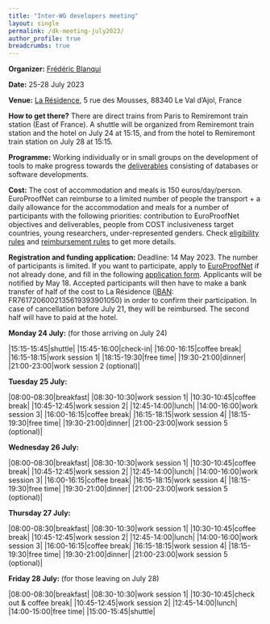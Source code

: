```yaml
---
title: "Inter-WG developers meeting"
layout: single
permalink: /dk-meeting-july2023/
author_profile: true
breadcrumbs: true
---
```


**Organizer:** [Frédéric Blanqui](https://blanqui.gitlabpages.inria.fr/)

**Date:** 25-28 July 2023

**Venue:** [La Résidence](https://la-residence.com/), 5 rue des Mousses, 88340 Le Val d’Ajol, France

**How to get there?** There are direct trains from Paris to Remiremont train station (East of France). A shuttle will be organized from Remiremont train station and the hotel on July 24 at 15:15, and from the hotel to Remiremont train station on July 28 at 15:15.

**Programme:** Working individually or in small groups on the development of tools to make progress towards the [deliverables](../deliverables) consisting of databases or software developments.

**Cost:** The cost of accommodation and meals is 150 euros/day/person. EuroProofNet can reimburse to a limited number of people the transport + a daily allowance for the accommodation and meals for a number of participants with the following priorities: contribution to EuroProofNet objectives and deliverables, people from COST inclusiveness target countries, young researchers, under-represented genders. Check [eligibility rules](https://europroofnet.github.io/eligibility/) and [reimbursement rules](https://europroofnet.github.io/reimbursement-rules/) to get more details.

**Registration and funding application:** Deadline: 14 May 2023. The number of participants is limited. If you want to participate, apply to [EuroProofNet](https://e-services.cost.eu/action/CA20111/working-groups/apply) if not already done, and fill in the following [application form](https://docs.google.com/forms/d/1KEZo__fy0CcH3cbuwQvWjYjqeX1SlDe4lRrAyVv72tw/prefill). Applicants will be notified by May 18. Accepted participants will then have to make a bank transfer of half of the cost to La Résidence ([IBAN](./IBAN-Résidence.png): FR7617206002135619393901050) in order to confirm their participation. In case of cancellation before July 21, they will be reimbursed. The second half will have to paid at the hotel.

<!--
**Participants:**
[Frédéric Blanqui](https://blanqui.gitlabpages.inria.fr/),
Michael Färber,
[Jesper Cockx](https://jesper.sikanda.be/),
[Thiago Felicissimo](http://www.lsv.fr/~felicissimo/),
[Predrag Janičić](http://poincare.matf.bg.ac.rs/~janicic/),
[Julien Narboux](https://dpt-info.di.unistra.fr/~narboux/),
Théo Winterhalter,
Claude Stolze,
[Amélie Ledein](https://lmf.cnrs.fr/Perso/AmelieLedein),
François Thiré,
[Bruno Barras](http://www.lix.polytechnique.fr/~barras/),
[Gilles Dowek](http://www.lsv.fr/~dowek/)

<!--
[ekstraskto](https://github.com/Deducteam/ekstrakto)
[skonverto](https://github.com/Deducteam/skonverto)
[universo](https://github.com/Deducteam/universo)
-->

**Monday 24 July:** (for those arriving on July 24)

|15:15-15:45|shuttle|
|15:45-16:00|check-in|
|16:00-16:15|coffee break|
|16:15-18:15|work session 1|
|18:15-19:30|free time|
|19:30-21:00|dinner|
|21:00-23:00|work session 2 (optional)|

**Tuesday 25 July:**

|08:00-08:30|breakfast|
|08:30-10:30|work session 1|
|10:30-10:45|coffee break|
|10:45-12:45|work session 2|
|12:45-14:00|lunch|
|14:00-16:00|work session 3|
|16:00-16:15|coffee break|
|16:15-18:15|work session 4|
|18:15-19:30|free time|
|19:30-21:00|dinner|
|21:00-23:00|work session 5 (optional)|

**Wednesday 26 July:**

|08:00-08:30|breakfast|
|08:30-10:30|work session 1|
|10:30-10:45|coffee break|
|10:45-12:45|work session 2|
|12:45-14:00|lunch|
|14:00-16:00|work session 3|
|16:00-16:15|coffee break|
|16:15-18:15|work session 4|
|18:15-19:30|free time|
|19:30-21:00|dinner|
|21:00-23:00|work session 5 (optional)|

**Thursday 27 July:**

|08:00-08:30|breakfast|
|08:30-10:30|work session 1|
|10:30-10:45|coffee break|
|10:45-12:45|work session 2|
|12:45-14:00|lunch|
|14:00-16:00|work session 3|
|16:00-16:15|coffee break|
|16:15-18:15|work session 4|
|18:15-19:30|free time|
|19:30-21:00|dinner|
|21:00-23:00|work session 5 (optional)|

**Friday 28 July:** (for those leaving on July 28)

|08:00-08:30|breakfast|
|08:30-10:30|work session 1|
|10:30-10:45|check out & coffee break|
|10:45-12:45|work session 2|
|12:45-14:00|lunch|
|14:00-15:00|free time|
|15:00-15:45|shuttle|
